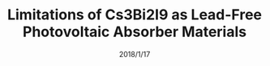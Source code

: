 ---
title: "Limitations of Cs3Bi2I9 as Lead-Free Photovoltaic Absorber Materials"
collection: publications
#permalink: /publication/Alkali_additives
#excerpt: 'This paper is about the number 1. The number 2 is left for future work.'
date: 2018/1/17
venue: 'ACS Applied Materials & Interfaces'
paperurl: 'https://pubs.acs.org/doi/abs/10.1021/acsami.7b14735'
authors: 'Biplab Ghosh, Bo Wu, Hemant Kumar Mulmudi, Claude Guet, Klaus Weber, Tze Chien Sum, Subodh Mhaisalkar, Nripan Mathews'
---